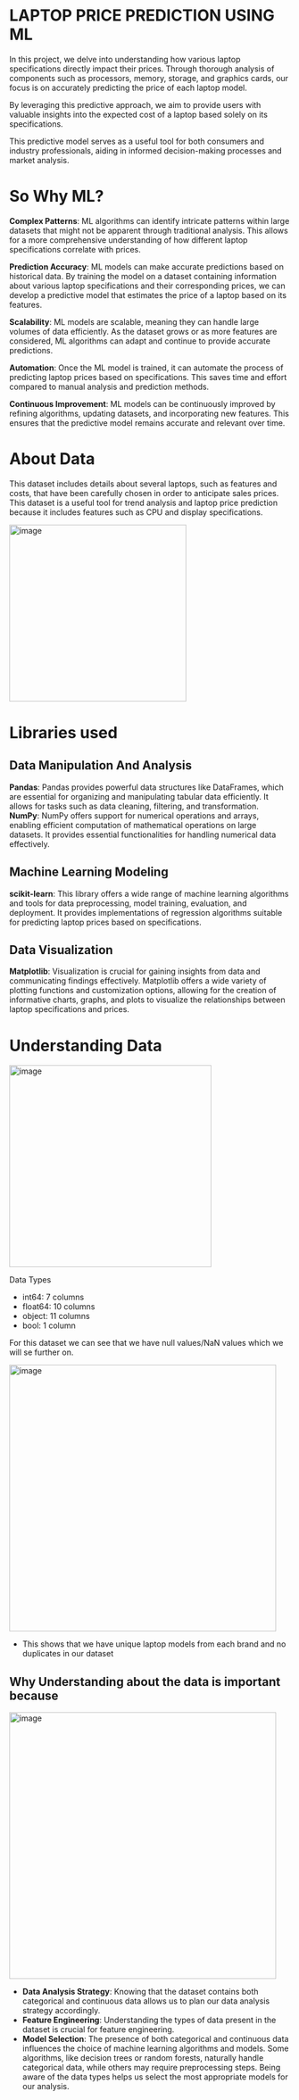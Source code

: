 # LAPTOP PRICE PREDICTION USING ML

In this project, we delve into understanding how various laptop specifications directly impact their prices. Through thorough analysis of components such as processors, memory, storage, and graphics cards, our focus is on accurately predicting the price of each laptop model. 

By leveraging this predictive approach, we aim to provide users with valuable insights into the expected cost of a laptop based solely on its specifications. 

This predictive model serves as a useful tool for both consumers and industry professionals, aiding in informed decision-making processes and market analysis.

# So Why ML?

**Complex Patterns**: ML algorithms can identify intricate patterns within large datasets that might not be apparent through traditional analysis. This allows for a more comprehensive understanding of how different laptop specifications correlate with prices.

**Prediction Accuracy**: ML models can make accurate predictions based on historical data. By training the model on a dataset containing information about various laptop specifications and their corresponding prices, we can develop a predictive model that estimates the price of a laptop based on its features.

**Scalability**: ML models are scalable, meaning they can handle large volumes of data efficiently. As the dataset grows or as more features are considered, ML algorithms can adapt and continue to provide accurate predictions.

**Automation**: Once the ML model is trained, it can automate the process of predicting laptop prices based on specifications. This saves time and effort compared to manual analysis and prediction methods.

**Continuous Improvement**: ML models can be continuously improved by refining algorithms, updating datasets, and incorporating new features. This ensures that the predictive model remains accurate and relevant over time.

# About Data
This dataset includes details about several laptops, such as features and costs, that have been carefully chosen in order to anticipate sales prices. This dataset is a useful tool for trend analysis and laptop price prediction because it includes features such as CPU and display specifications.

<img width="317" alt="image" src="https://github.com/user-attachments/assets/085cb859-c939-4082-8be6-50005c7ef268">

# Libraries used
## Data Manipulation And Analysis

**Pandas**: Pandas provides powerful data structures like DataFrames, which are essential for organizing and manipulating tabular data efficiently. It allows for tasks such as data cleaning, filtering, and transformation.
**NumPy**: NumPy offers support for numerical operations and arrays, enabling efficient computation of mathematical operations on large datasets. It provides essential functionalities for handling numerical data effectively.

## Machine Learning Modeling 

**scikit-learn**: This library offers a wide range of machine learning algorithms and tools for data preprocessing, model training, evaluation, and deployment. It provides implementations of regression algorithms suitable for predicting laptop prices based on specifications.

## Data Visualization 

**Matplotlib**: Visualization is crucial for gaining insights from data and communicating findings effectively. Matplotlib offers a wide variety of plotting functions and customization options, allowing for the creation of informative charts, graphs, and plots to visualize the relationships between laptop specifications and prices.

# Understanding Data

<img width="362" alt="image" src="https://github.com/user-attachments/assets/c4f993bb-35d0-46c1-ae5d-6c6098a67e9a">

Data Types
* int64: 7 columns
* float64: 10 columns
* object: 11 columns
* bool: 1 column

For this dataset we can see that we have null values/NaN values which we will se further on.

<img width="478" alt="image" src="https://github.com/user-attachments/assets/a056927e-616d-49e1-ad5f-716b6de457eb">

* This shows that we have unique laptop models from each brand and no duplicates in our dataset

## Why Understanding about the data is important because 

<img width="478" alt="image" src="/Users/nishantsingh/Documents/GitHub/Revealing-laptop-trends-Evaluating-Laptops-Price-based-on-Specification-and-predicting-Trends/images/image.png">

* **Data Analysis Strategy**: Knowing that the dataset contains both categorical and continuous data allows us to plan our data analysis strategy accordingly. 
* **Feature Engineering**: Understanding the types of data present in the dataset is crucial for feature engineering.
* **Model Selection**: The presence of both categorical and continuous data influences the choice of machine learning algorithms and models. Some algorithms, like decision trees or random forests, naturally handle categorical data, while others may require preprocessing steps. Being aware of the data types helps us select the most appropriate models for our analysis.

 





